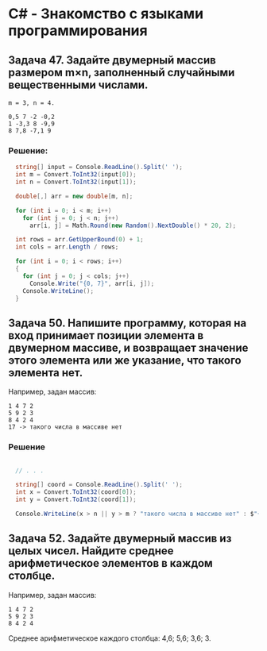 # C# - Знакомство с языками программирования

## Задача 47. Задайте двумерный массив размером m×n, заполненный случайными вещественными числами.
```
m = 3, n = 4.

0,5 7 -2 -0,2
1 -3,3 8 -9,9
8 7,8 -7,1 9
```

### Решение:

```c#
  string[] input = Console.ReadLine().Split(' ');
  int m = Convert.ToInt32(input[0]);
  int n = Convert.ToInt32(input[1]);

  double[,] arr = new double[m, n];

  for (int i = 0; i < m; i++)
    for (int j = 0; j < n; j++)
      arr[i, j] = Math.Round(new Random().NextDouble() * 20, 2);

  int rows = arr.GetUpperBound(0) + 1;
  int cols = arr.Length / rows;

  for (int i = 0; i < rows; i++)
  {
    for (int j = 0; j < cols; j++)
      Console.Write("{0, 7}", arr[i, j]);
    Console.WriteLine();
  }
```

## Задача 50. Напишите программу, которая на вход принимает позиции элемента в двумерном массиве, и возвращает значение этого элемента или же указание, что такого элемента нет.

Например, задан массив:
```
1 4 7 2
5 9 2 3
8 4 2 4
17 -> такого числа в массиве нет
```

### Решение

```c#

  // . . . 

  string[] coord = Console.ReadLine().Split(' ');
  int x = Convert.ToInt32(coord[0]);
  int y = Convert.ToInt32(coord[1]);

  Console.WriteLine(x > n || y > m ? "такого числа в массиве нет" : $"{arr[x, y]}");
```

## Задача 52. Задайте двумерный массив из целых чисел. Найдите среднее арифметическое элементов в каждом столбце.

Например, задан массив:

```
1 4 7 2
5 9 2 3
8 4 2 4
```

Среднее арифметическое каждого столбца: 4,6; 5,6; 3,6; 3.